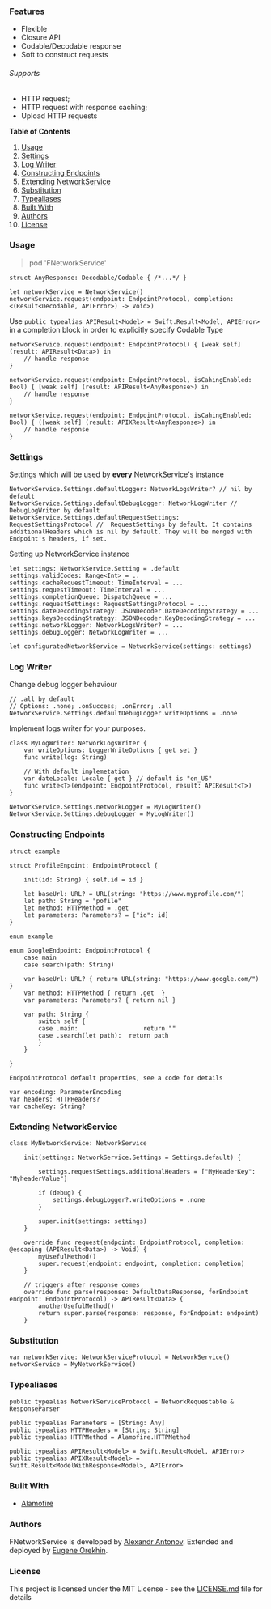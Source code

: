### Features

- Flexible
- Closure API
- Codable/Decodable response
- Soft to construct requests

###### Supports
- HTTP request;
- HTTP request with response caching;
- Upload HTTP requests

**Table of Contents**

1. [Usage](#Usage)
2. [Settings](#Settings)
3. [Log Writer](#Log-Writer)
4. [Constructing Endpoints](#Constructing-Endpoints)
5. [Extending NetworkService](#Extending-NetworkService)
6. [Substitution](#Substitution)
7. [Typealiases](#Typealiases)
8. [Built With](#Built-With)
9. [Authors](#Authors)
10. [License](#License)




### Usage

> pod 'FNetworkService'


```
struct AnyResponse: Decodable/Codable { /*...*/ }
```

```
let networkService = NetworkService()
networkService.request(endpoint: EndpointProtocol, completion: <(Result<Decodable, APIError>) -> Void>)
```

Use `public typealias APIResult<Model> = Swift.Result<Model, APIError>` in a completion block in order to explicitly specify Codable Type

```
networkService.request(endpoint: EndpointProtocol) { [weak self] (result: APIResult<Data>) in
    // handle response
}
        
networkService.request(endpoint: EndpointProtocol, isCahingEnabled: Bool) { [weak self] (result: APIResult<AnyResponse>) in
    // handle response
}
        
networkService.request(endpoint: EndpointProtocol, isCahingEnabled: Bool) { ([weak self] (result: APIXResult<AnyResponse>) in
    // handle response
}
```


### Settings

Settings which will be used by **every** NetworkService's instance
```
NetworkService.Settings.defaultLogger: NetworkLogsWriter? // nil by default
NetworkService.Settings.defaultDebugLogger: NetworkLogWriter // DebugLogWriter by default
NetworkService.Settings.defaultRequestSettings: RequestSettingsProtocol //  RequestSettings by default. It contains additionalHeaders which is nil by default. They will be merged with Endpoint's headers, if set.
```

Setting up NetworkService instance
```
let settings: NetworkService.Setting = .default
settings.validCodes: Range<Int> = ..
settings.cacheRequestTimeout: TimeInterval = ...
settings.requestTimeout: TimeInterval = ...
settings.completionQueue: DispatchQueue = ...
settings.requestSettings: RequestSettingsProtocol = ...
settings.dateDecodingStrategy: JSONDecoder.DateDecodingStrategy = ...
settings.keysDecodingStrategy: JSONDecoder.KeyDecodingStrategy = ...
settings.networkLogger: NetworkLogsWriter? = ...
settings.debugLogger: NetworkLogWriter = ...

let configuratedNetworkService = NetworkService(settings: settings)
```


### Log Writer

Change debug logger behaviour

```
// .all by default
// Options: .none; .onSuccess; .onError; .all
NetworkService.Settings.defaultDebugLogger.writeOptions = .none
```

Implement logs writer for your purposes.

```
class MyLogWriter: NetworkLogsWriter {
    var writeOptions: LoggerWriteOptions { get set }
    func write(log: String)
    
    // With default implemetation
    var dateLocale: Locale { get } // default is "en_US"
    func write<T>(endpoint: EndpointProtocol, result: APIResult<T>)
}

NetworkService.Settings.networkLogger = MyLogWriter()
NetworkService.Settings.debugLogger = MyLogWriter()
```


### Constructing Endpoints

`struct example`

```
struct ProfileEnpoint: EndpointProtocol {

    init(id: String) { self.id = id }

    let baseUrl: URL? = URL(string: "https://www.myprofile.com/")
    let path: String = "pofile"
    let method: HTTPMethod = .get
    let parameters: Parameters? = ["id": id]
}
```

`enum example`
```
enum GoogleEndpoint: EndpointProtocol {
    case main
    case search(path: String)
    
    var baseUrl: URL? { return URL(string: "https://www.google.com/") }
    var method: HTTPMethod { return .get  }
    var parameters: Parameters? { return nil }
    
    var path: String {
        switch self {
        case .main:                  return ""
        case .search(let path):  return path
        }
    }
    
}
```
`EndpointProtocol default properties, see a code for details`
```
var encoding: ParameterEncoding
var headers: HTTPHeaders?
var cacheKey: String?
```

### Extending NetworkService

```
class MyNetworkService: NetworkService

    init(settings: NetworkService.Settings = Settings.default) {
        
        settings.requestSettings.additionalHeaders = ["MyHeaderKey": "MyheaderValue"]
        
        if (debug) {
            settings.debugLogger?.writeOptions = .none
        }
        
        super.init(settings: settings)
    }
    
    override func request(endpoint: EndpointProtocol, completion: @escaping (APIResult<Data>) -> Void) {
        myUsefulMethod()
        super.request(endpoint: endpoint, completion: completion)
    }
    
    // triggers after response comes
    override func parse(response: DefaultDataResponse, forEndpoint endpoint: EndpointProtocol) -> APIResult<Data> {
        anotherUsefulMethod()
        return super.parse(response: response, forEndpoint: endpoint)
    }

```

### Substitution

```
var networkService: NetworkServiceProtocol = NetworkService()
networkService = MyNetworkService()
```


### Typealiases

```
public typealias NetworkServiceProtocol = NetworkRequestable & ResponseParser

public typealias Parameters = [String: Any]
public typealias HTTPHeaders = [String: String]
public typealias HTTPMethod = Alamofire.HTTPMethod

public typealias APIResult<Model> = Swift.Result<Model, APIError>
public typealias APIXResult<Model> = Swift.Result<ModelWithResponse<Model>, APIError>

```

### Built With

* [Alamofire](https://github.com/Alamofire/Alamofire)

### Authors

FNetworkService is developed by <a href="https://github.com/nitrey">Alexandr Antonov</a>. Extended and deployed by <a href="https://github.com/ffs14k"> Eugene Orekhin</a>.


### License

This project is licensed under the MIT License - see the [LICENSE.md](LICENSE.md) file for details
